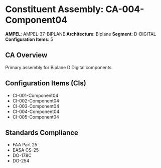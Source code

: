 # Constituent Assembly: CA-004-Component04

**AMPEL**: AMPEL-37-BIPLANE
**Architecture**: Biplane
**Segment**: D-DIGITAL
**Configuration Items**: 5

## CA Overview
Primary assembly for Biplane D Digital components.

## Configuration Items (CIs)
- CI-001-Component04
- CI-002-Component04
- CI-003-Component04
- CI-004-Component04
- CI-005-Component04

## Standards Compliance
- FAA Part 25
- EASA CS-25
- DO-178C
- DO-254
